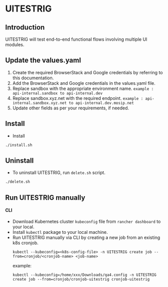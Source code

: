 # UITESTRIG

## Introduction
UITESTRIG will test end-to-end functional flows involving multiple UI modules.

## Update the values.yaml

1. Create the required BrowserStack and Google credentials by referring to this documentation.
2. Add the BrowserStack and Google credentials in the values.yaml file.
3. Replace sandbox with the appropriate environment name.
``` example : api-internal.sandbox to api-internal.dev ```
4. Replace sandbox.xyz.net with the required endpoint.
``` example : api-internal.sandbox.xyz.net to api-internal.dev.mosip.net ```
5. Update other fields as per your requirements, if needed.

## Install
* Install
```sh
./install.sh
```

## Uninstall
* To uninstall UITESTRIG, run `delete.sh` script.
```sh
./delete.sh 
```

## Run UITESTRIG manually

#### CLI
* Download Kubernetes cluster `kubeconfig` file from `rancher dashboard` to your local.
* Install `kubectl` package to your local machine.
* Run UITESTRIG manually via CLI by creating a new job from an existing k8s cronjob.
  ```
  kubectl --kubeconfig=<k8s-config-file> -n UITESTRIG create job --from=cronjob/<cronjob-name> <job-name>
  ```
  example:
  ```
  kubectl --kubeconfig=/home/xxx/Downloads/qa4.config -n UITESTRIG create job --from=cronjob/cronjob-uitestrig cronjob-uitestrig
  ```

  
